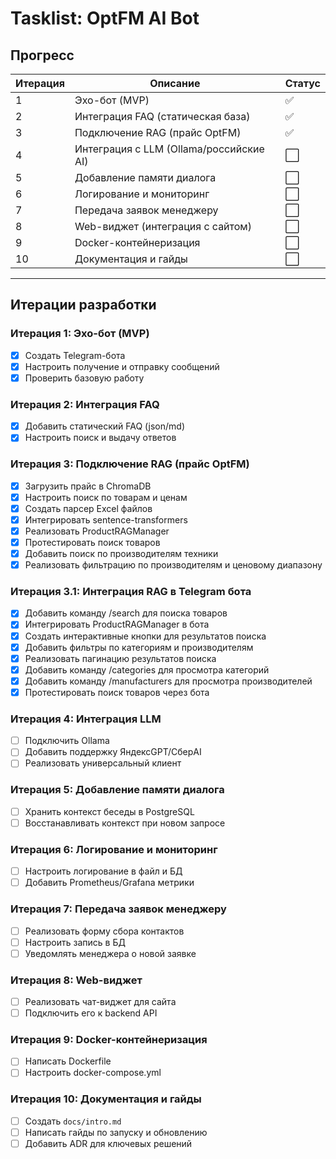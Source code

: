 # Tasklist: OptFM AI Bot

## Прогресс
| Итерация | Описание | Статус |
|----------|----------|--------|
| 1 | Эхо-бот (MVP) | ✅ |
| 2 | Интеграция FAQ (статическая база) | ✅ |
| 3 | Подключение RAG (прайс OptFM) | ✅ |
| 4 | Интеграция с LLM (Ollama/российские AI) | ⬜ |
| 5 | Добавление памяти диалога | ⬜ |
| 6 | Логирование и мониторинг | ⬜ |
| 7 | Передача заявок менеджеру | ⬜ |
| 8 | Web-виджет (интеграция с сайтом) | ⬜ |
| 9 | Docker-контейнеризация | ⬜ |
| 10 | Документация и гайды | ⬜ |

---

## Итерации разработки

### Итерация 1: Эхо-бот (MVP)
- [x] Создать Telegram-бота
- [x] Настроить получение и отправку сообщений
- [x] Проверить базовую работу

### Итерация 2: Интеграция FAQ
- [x] Добавить статический FAQ (json/md)
- [x] Настроить поиск и выдачу ответов

### Итерация 3: Подключение RAG (прайс OptFM)
- [x] Загрузить прайс в ChromaDB
- [x] Настроить поиск по товарам и ценам
- [x] Создать парсер Excel файлов
- [x] Интегрировать sentence-transformers
- [x] Реализовать ProductRAGManager
- [x] Протестировать поиск товаров
- [x] Добавить поиск по производителям техники
- [x] Реализовать фильтрацию по производителям и ценовому диапазону

### Итерация 3.1: Интеграция RAG в Telegram бота
- [x] Добавить команду /search для поиска товаров
- [x] Интегрировать ProductRAGManager в бота
- [x] Создать интерактивные кнопки для результатов поиска
- [x] Добавить фильтры по категориям и производителям
- [x] Реализовать пагинацию результатов поиска
- [x] Добавить команду /categories для просмотра категорий
- [x] Добавить команду /manufacturers для просмотра производителей
- [x] Протестировать поиск товаров через бота

### Итерация 4: Интеграция LLM
- [ ] Подключить Ollama
- [ ] Добавить поддержку ЯндексGPT/СберAI
- [ ] Реализовать универсальный клиент

### Итерация 5: Добавление памяти диалога
- [ ] Хранить контекст беседы в PostgreSQL
- [ ] Восстанавливать контекст при новом запросе

### Итерация 6: Логирование и мониторинг
- [ ] Настроить логирование в файл и БД
- [ ] Добавить Prometheus/Grafana метрики

### Итерация 7: Передача заявок менеджеру
- [ ] Реализовать форму сбора контактов
- [ ] Настроить запись в БД
- [ ] Уведомлять менеджера о новой заявке

### Итерация 8: Web-виджет
- [ ] Реализовать чат-виджет для сайта
- [ ] Подключить его к backend API

### Итерация 9: Docker-контейнеризация
- [ ] Написать Dockerfile
- [ ] Настроить docker-compose.yml

### Итерация 10: Документация и гайды
- [ ] Создать `docs/intro.md`
- [ ] Написать гайды по запуску и обновлению
- [ ] Добавить ADR для ключевых решений
